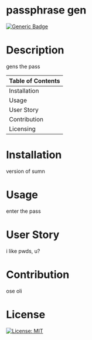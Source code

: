 
 
  # passphrase gen
 
  [![Generic Badge](https://img.shields.io/badge/User-%20O%20s%20e%20-blueviolet.svg)](https://github.com/Ghalileo)
  
  # Description 

  gens the pass

  Table of Contents |
  ----------------- |
  Installation |
  Usage |
  User Story |
  Contribution |
  Licensing |
  

  # Installation 
  version of sumn

  # Usage 
  enter the pass

  # User Story
  i like pwds, u? 

  # Contribution 
  ose oli

  # License 
  [![License: MIT](https://img.shields.io/badge/License-MIT-green.svg)](https://opensource.org/licenses/MIT)
 
  